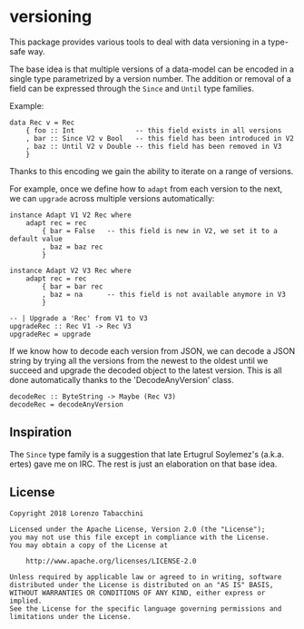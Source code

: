 # versioning

This package provides various tools to deal with data versioning in a type-safe way.

The base idea is that multiple versions of a data-model can be encoded in a single type parametrized by a version number.
The addition or removal of a field can be expressed through the `Since` and `Until` type families.

Example:

```
data Rec v = Rec
    { foo :: Int               -- this field exists in all versions
    , bar :: Since V2 v Bool   -- this field has been introduced in V2
    , baz :: Until V2 v Double -- this field has been removed in V3
    }
```

Thanks to this encoding we gain the ability to iterate on a range of versions.

For example, once we define how to `adapt` from each version to the next,
we can `upgrade` across multiple versions automatically:

```
instance Adapt V1 V2 Rec where
    adapt rec = rec
        { bar = False   -- this field is new in V2, we set it to a default value
        , baz = baz rec
        }
        
instance Adapt V2 V3 Rec where
    adapt rec = rec
        { bar = bar rec
        , baz = na      -- this field is not available anymore in V3
        }

-- | Upgrade a 'Rec' from V1 to V3
upgradeRec :: Rec V1 -> Rec V3
upgradeRec = upgrade
```

If we know how to decode each version from JSON,
we can decode a JSON string by trying all the versions
from the newest to the oldest until we succeed
and upgrade the decoded object to the latest version.
This is all done automatically thanks to the 'DecodeAnyVersion' class.

```
decodeRec :: ByteString -> Maybe (Rec V3)
decodeRec = decodeAnyVersion
```

## Inspiration

The `Since` type family is a suggestion that late Ertugrul Soylemez's (a.k.a. ertes) gave me on IRC.
The rest is just an elaboration on that base idea.

## License

    Copyright 2018 Lorenzo Tabacchini

    Licensed under the Apache License, Version 2.0 (the "License");
    you may not use this file except in compliance with the License.
    You may obtain a copy of the License at

        http://www.apache.org/licenses/LICENSE-2.0

    Unless required by applicable law or agreed to in writing, software
    distributed under the License is distributed on an "AS IS" BASIS,
    WITHOUT WARRANTIES OR CONDITIONS OF ANY KIND, either express or implied.
    See the License for the specific language governing permissions and
    limitations under the License.

